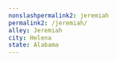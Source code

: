 ```yaml
---
﻿nonslashpermalink2: jeremiah
permalink2: /jeremiah/
alley: Jeremiah
city: Helena
state: Alabama
---
```

